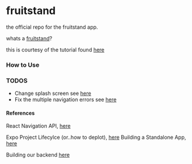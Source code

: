 fruitstand
==========

the official repo for the fruitstand app.

whats a [fruitstand](https://en.wikipedia.org/wiki/Fruit_stand)?

this is courtesy of the tutorial found [here](https://www.youtube.com/watch?npmv=cgg1HidN4mQ)


### How to Use

### TODOS

- Change splash screen see [here](https://docs.expo.io/versions/latest/guides/splash-screens.html)
- Fix the multiple navigation errors see [here](https://v2.reactnavigation.org/docs/en/common-mistakes.html)


#### References

React Navigation API, [here](https://v2.reactnavigation.org/docs/en/api-reference.html)

Expo Project Lifecylce (or..how to deplot), [here](https://docs.expo.io/versions/v27.0.0/introduction/project-lifecycle)
Building a Standalone App, [here](https://docs.expo.io/versions/latest/guides/building-standalone-apps.html)

Building our backend [here](https://medium.com/handlebar-labs/graphql-authentication-with-react-native-apollo-part-1-2-9613aacd80b3)